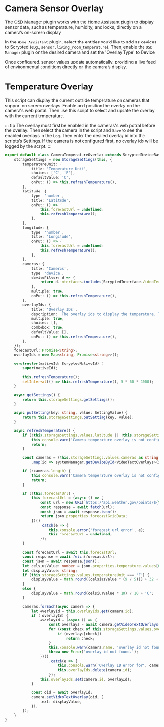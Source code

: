 # Camera Sensor Overlay

The [OSD Manager](https://github.com/apocaliss92/scrypted-osd-manager) plugin works with the [Home Assistant](https://github.com/scryptedapp/homeassistant) plugin to display sensor data, such as temperature, humidity, and locks, directly on a camera’s on-screen display.

In the `Home Assistant` plugin, select the entities you’d like to add as devices to Scrypted  (e.g., `sensor.living_room_temperature`). Then, enable the `OSD Manager` plugin on the desired camera and set the 'Overlay Type' to Device

Once configured, sensor values update automatically, providing a live feed of environmental conditions directly on the camera’s display.

# Temperature Overlay

This script can display the current outside temperature on cameras that support on screen overlays. Enable and position the overlay on the camera's web portal. Then use this script to select and update the overlay with the current temperature.

::: tip
The overlay must first be enabled in the cameras's web potral before the overlay. Then select the camera in the script and `Save` to see the enabled overlays in the `Log`. Then enter the desired overlay id into the scripts's Settings. If the camera is not configured first, no overlay ids will be logged by the script.
:::


```ts
export default class CameraTemperatureOverlay extends ScryptedDeviceBase implements Settings {
    storageSettings = new StorageSettings(this, {
        temperatureUnit: {
            title: 'Temperature Unit',
            choices: ['C', 'F'],
            defaultValue: 'C',
            onPut: () => this.refreshTemperature(),
        },
        latitude: {
            type: 'number',
            title: 'Latitude',
            onPut: () => {
                this.forecastUrl = undefined;
                this.refreshTemperature();
            },
        },
        longitude: {
            type: 'number',
            title: 'Longitude',
            onPut: () => {
                this.forecastUrl = undefined;
                this.refreshTemperature();
            },
        },
        cameras: {
            title: 'Cameras',
            type: 'device',
            deviceFilter: d => {
                return d.interfaces.includes(ScryptedInterface.VideoTextOverlays);
            },
            multiple: true,
            onPut: () => this.refreshTemperature(),
        },
        overlayIds: {
            title: 'Overlay IDs',
            description: 'The overlay ids to display the temperature. The camera overlays will be searched in order for a match. If there is no match, available overlay ids will be printed to the Log.',
            multiple: true,
            choices: [],
            combobox: true,
            defaultValue: [],
            onPut: () => this.refreshTemperature(),
        },
    });
    forecastUrl: Promise<string>;
    overlayIds = new Map<string, Promise<string>>();

    constructor(nativeId: ScryptedNativeId) {
        super(nativeId);

        this.refreshTemperature();
        setInterval(() => this.refreshTemperature(), 5 * 60 * 1000);
    }

    async getSettings() {
        return this.storageSettings.getSettings();
    }

    async putSetting(key: string, value: SettingValue) {
        return this.storageSettings.putSetting(key, value);
    }

    async refreshTemperature() {
        if (!this.storageSettings.values.latitude || !this.storageSettings.values.longitude || !this.storageSettings.values.cameras.length) {
            this.console.warn('Camera temperature overlay is not configured');
            return;
        }

        const cameras = (this.storageSettings.values.cameras as string[])
            .map(id => systemManager.getDeviceById<VideoTextOverlays>(id));

        if (!cameras.length) {
            this.console.warn('Camera temperature overlay is not configured with valid cameras');
            return;
        }

        if (!this.forecastUrl) {
            this.forecastUrl = (async () => {
                const url = new URL(`https://api.weather.gov/points/${this.storageSettings.values.latitude},${this.storageSettings.values.longitude}`);
                const response = await fetch(url);
                const json = await response.json();
                return json.properties.forecastGridData;
            })()
                .catch(e => {
                    this.console.error('forecast url error', e);
                    this.forecastUrl = undefined;
                });
        }

        const forecastUrl = await this.forecastUrl;
        const response = await fetch(forecastUrl);
        const json = await response.json();
        let celsiusValue: number = json.properties.temperature.values[0].value;
        let displayValue: string;
        if (this.storageSettings.values.temperatureUnit === 'F') {
            displayValue = Math.round((celsiusValue * (9 / 5))) + 32 + 'F';
        }
        else {
            displayValue = Math.round(celsiusValue * 10) / 10 + 'C';
        }

        cameras.forEach(async camera => {
            let overlayId = this.overlayIds.get(camera.id);
            if (!overlayId) {
                overlayId = (async () => {
                    const overlays = await camera.getVideoTextOverlays();
                    for (const check of this.storageSettings.values.overlayIds) {
                        if (overlays[check])
                            return check;
                    }
                    this.console.warn(camera.name, 'overlay id not found. Available ids:', overlays);
                    throw new Error('overlay id not found.');
                })()
                    .catch(e => {
                        this.console.warn('Overlay ID error for', camera.name, e);
                        this.overlayIds.delete(camera.id);
                    });
                this.overlayIds.set(camera.id, overlayId);
            }

            const oid = await overlayId;
            camera.setVideoTextOverlay(oid, {
                text: displayValue,
            });
        });
    }
}
```
